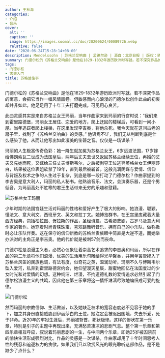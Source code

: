 ```yaml
---
author: 王秋海
categories:
- 介绍
- 音乐
cover:
  alt: ''
  caption: ''
  image: https://images.soomal.cc/doc/20200624/00089726.webp
  relative: false
date: '2020-06-24T15:28:14+08:00'
description: Mendelssohn | 苏格兰交响曲 | 孟德尔逊 | 源自：北京日报 | 版权：转载 |  平均/总评分：00.00/0
summary: 门德尔松的《苏格兰交响曲》是他在1829-1832年游历欧洲时写就。若不深究作品的寓意，会把它当作一幅风情画卷。但敏感而内心浪漫的门德尔松创作此曲的初衷却并非如此，他足足用了十年工夫打磨完成，可见用心良苦……
tags:
- 门德尔松
- 古典入门
title: 苏格兰往事
---
```


门德尔松的《苏格兰交响曲》是他在1829-1832年游历欧洲时写就。若不深究作品的寓意，会把它当作一幅风情画卷。但敏感而内心浪漫的门德尔松创作此曲的初衷却并非如此，他足足用了十年工夫打磨完成，可见用心良苦。

此曲灵感其实是来自苏格兰女王玛丽，当年作曲家来到玛丽的行宫时说：“我们来到霍里路德堡，玛丽女王居住、恋爱的地方，爬上迂回的楼梯后，可看到一间小屋。当年追踪者爬上楼梯，在这里发现李吉奥，将他杀死。我今天就在这间古老的房子里，找到了《苏格兰交响曲》的灵感。” 他语焉不详，我们无从判断到底是什么感染了他，从而让他写出如此凄美的笙磬之音。仅仅是一场谋杀？

玛丽的人生极富传奇色彩：她一降生就加冕为苏格兰女王，6岁远渡法国，17岁嫁给佛朗索瓦二世成为法国皇后，两年后丈夫去世又返回苏格兰继续王位，再婚的丈夫又先她而死，又嫁给三任丈夫博斯韦尔，之后被剥夺王位逃奔英格兰女王伊丽莎白，结果被这位表姐软禁了19年，直到最后被斩首。这般充满阴谋与爱情、信仰与背叛及权术之争的人生过于复杂，到底是哪一段打动了门德尔松？作曲家提到的李吉奥是意大利人，玛丽的私人秘书。他熟谙音乐、法文，会演奏乐器，还是个男低音，为玛丽高处不胜寒的君王生活带来无穷的乐趣和慰藉。

![苏格兰女王玛丽](https://images.soomal.cc/doc/20200624/00089725.webp)





少年时期的法国宫廷生活对玛丽的性格和爱好产生了极大的影响。她浪漫、聪颖，懂法文、意大利文、西班牙文、英文和拉丁文。她博览群书，在王宫里庋藏着大量西方经典，包括柏拉图、贺拉斯的作品，圣经诗篇，古希腊悲剧，古罗马及意大利作家的著作。她穿着时尚青睐珠宝，喜欢跳舞听音乐，拥有自己的小乐队，做弥撒时必让乐队伴奏。这在保守的信仰新教的苏格兰贵族眼中简直是大逆不道，而她举办派对的主角正是李吉奥。他的代价就是被刺57剑而丧命。

门德尔松是浪漫主义者，必然心仪象征着崇高艺术追求的李吉奥和玛丽，所以在作品的第二乐章将他们浪漫、优美的生活用乐句雕绘得光华馨香，并用单簧管掺入了苏格兰风笛的民族色调，有法有度，似奇花之英，温润动听。玛丽不久与博斯韦尔坠入爱河，私奔到霍里路德宫约会，她仰望漫天星辰，甜蜜地回忆在法国度过的少女时光和对爱情的幻想。这种纯洁、烂漫，不拘道德礼数的爱情追求必然引起了门德尔松浪漫主义的共鸣，因此他在第三乐章将这一情怀淋漓尽致地编织成可爱的旋律。

![门德尔松](https://images.soomal.cc/doc/20161127/00064631.webp)





然而玛丽的宗教信仰、生活做派，以及她缺乏权术的宽容态度必不见容于她的手下，加之其身份直接威胁到伊丽莎白的王位，她注定会被驱出国境，失去所爱，死于非命。近20年的牢狱生涯后，玛丽被斩首，死状极惨。这样的惨状在第一乐章，特别是引子的主题中再现出来，充满愁苦凄凉的悲剧气息。整个第一乐章和第四乐章相互呼应，叙说着玛丽悲剧的一生，与中间两个乐章，即她25岁被囚禁前的愉快生活形成强烈对比。作品的灵感是一次谋杀，作曲家却用了十年时间思考人性的残忍和追逐权力的贪欲，如果我们只以欣赏风光的眼光聆听这部作品，是不是缺少了点什么？
